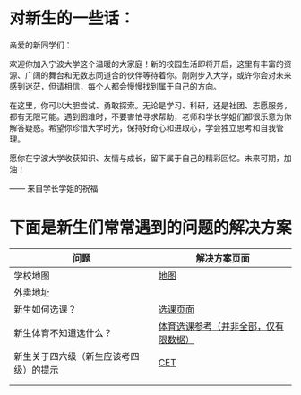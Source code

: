 # 对新生的一些话：

亲爱的新同学们：

欢迎你加入宁波大学这个温暖的大家庭！新的校园生活即将开启，这里有丰富的资源、广阔的舞台和无数志同道合的伙伴等待着你。刚刚步入大学，或许你会对未来感到迷茫，但请相信，每个人都会慢慢找到属于自己的方向。

在这里，你可以大胆尝试、勇敢探索。无论是学习、科研，还是社团、志愿服务，都有无限可能。遇到困难时，不要害怕寻求帮助，老师和学长学姐们都很乐意为你解答疑惑。希望你珍惜大学时光，保持好奇心和进取心，学会独立思考和自我管理。

愿你在宁波大学收获知识、友情与成长，留下属于自己的精彩回忆。未来可期，加油！

—— 来自学长学姐的祝福

# 下面是新生们常常遇到的问题的解决方案

| 问题 | 解决方案页面 |
|-----|-----|
|   学校地图   |   [地图](./map.md)|
|   外卖地址   |      |
|   新生如何选课？  |  [选课页面](./选课.md)   |
|   新生体育不知道选什么？  |  [体育选课参考（并非全部，仅有限数据）](docs/本科生课程/选课信息/physics.md)   |
|   新生关于四六级（新生应该考四级）的提示  |   [CET](../本科生课程/CET/index.md)  |
|     |     |
|     |     |



